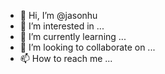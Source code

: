 - 👋 Hi, I’m @jasonhu
- 👀 I’m interested in ...
- 🌱 I’m currently learning ...
- 💞️ I’m looking to collaborate on ...
- 📫 How to reach me ...

<!---
jasonhu/jasonhu is a ✨ special ✨ repository because its `README.md` (this file) appears on your GitHub profile.
You can click the Preview link to take a look at your changes.
--->

